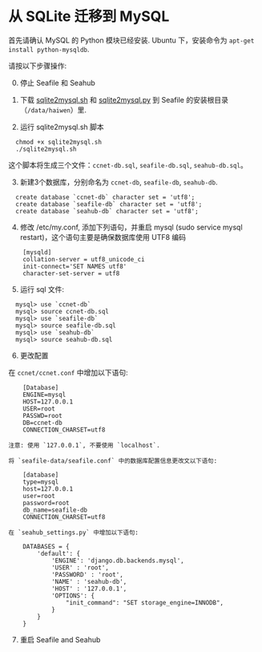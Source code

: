 # 从 SQLite 迁移到 MySQL

首先请确认 MySQL 的 Python 模块已经安装. Ubuntu 下，安装命令为 `apt-get install python-mysqldb`.

请按以下步骤操作:

0. 停止 Seafile 和 Seahub

1. 下载 [sqlite2mysql.sh](https://raw.github.com/haiwen/seafile/master/scripts/sqlite2mysql.sh) 和 [sqlite2mysql.py](https://raw.github.com/haiwen/seafile/master/scripts/sqlite2mysql.py) 到 Seafile 的安装根目录（`/data/haiwen`）里.

2. 运行 sqlite2mysql.sh 脚本
```
  chmod +x sqlite2mysql.sh
  ./sqlite2mysql.sh
```
  这个脚本将生成三个文件：`ccnet-db.sql`, `seafile-db.sql`, `seahub-db.sql`。

3. 新建3个数据库，分别命名为 `ccnet-db`, `seafile-db`, `seahub-db`.
```
  create database `ccnet-db` character set = 'utf8';
  create database `seafile-db` character set = 'utf8';
  create database `seahub-db` character set = 'utf8';
```

4. 修改 /etc/my.conf, 添加下列语句，并重启 mysql (sudo service mysql restart)，这个语句主要是确保数据库使用 UTF8 编码
```
    [mysqld]
    collation-server = utf8_unicode_ci
    init-connect='SET NAMES utf8'
    character-set-server = utf8
```

5. 运行 sql 文件:
```
  mysql> use `ccnet-db`
  mysql> source ccnet-db.sql
  mysql> use `seafile-db`
  mysql> source seafile-db.sql
  mysql> use `seahub-db`
  mysql> source seahub-db.sql
```

6. 更改配置

  在 `ccnet/ccnet.conf` 中增加以下语句:

        [Database]
        ENGINE=mysql
        HOST=127.0.0.1
        USER=root
        PASSWD=root
        DB=ccnet-db
        CONNECTION_CHARSET=utf8

    注意: 使用 `127.0.0.1`, 不要使用 `localhost`.

    将 `seafile-data/seafile.conf` 中的数据库配置信息更改文以下语句:

        [database]
        type=mysql
        host=127.0.0.1
        user=root
        password=root
        db_name=seafile-db
        CONNECTION_CHARSET=utf8

    在 `seahub_settings.py` 中增加以下语句:

        DATABASES = {
            'default': {
                'ENGINE': 'django.db.backends.mysql',
                'USER' : 'root',
                'PASSWORD' : 'root',
                'NAME' : 'seahub-db',
                'HOST' : '127.0.0.1',
                'OPTIONS': {
                    "init_command": "SET storage_engine=INNODB",
                }
            }
        }

7. 重启 Seafile and Seahub


